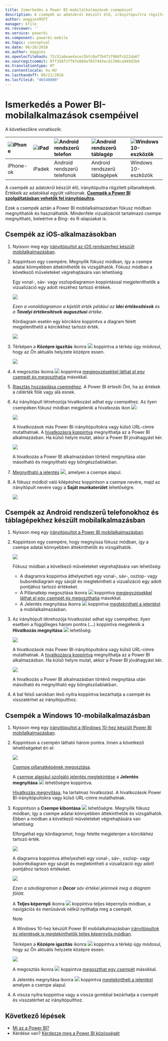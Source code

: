 ```yaml
---
title: Ismerkedés a Power BI-mobilalkalmazások csempéivel
description: A csempék az adatokról készült élő, irányítópultra rögzített pillanatképek. Útmutató csempék használatához Power BI-mobilalkalmazásokban.
author: maggiesMSFT
manager: kfile
ms.reviewer: ''
ms.service: powerbi
ms.component: powerbi-mobile
ms.topic: conceptual
ms.date: 06/28/2018
ms.author: maggies
ms.openlocfilehash: 72c51a6eae4acec5bfc0af7b471f98dfcb22da67
ms.sourcegitcommit: 0ff358f1ff87e88daf837443ecd1398ca949d2b6
ms.translationtype: HT
ms.contentlocale: hu-HU
ms.lasthandoff: 09/21/2018
ms.locfileid: "46549800"
---
```

# <a name="explore-tiles-in-the-power-bi-mobile-apps"></a>Ismerkedés a Power BI-mobilalkalmazások csempéivel
A következőkre vonatkozik:

| ![iPhone](./media/mobile-tiles-in-the-mobile-apps/iphone-logo-50-px.png) | ![iPad](./media/mobile-tiles-in-the-mobile-apps/ipad-logo-50-px.png) | ![Android rendszerű telefon](./media/mobile-tiles-in-the-mobile-apps/android-phone-logo-50-px.png) | ![Android rendszerű táblagép](./media/mobile-tiles-in-the-mobile-apps/android-tablet-logo-50-px.png) | ![Windows 10-eszközök](./media/mobile-tiles-in-the-mobile-apps/win-10-logo-50-px.png) |
|:--- |:--- |:--- |:--- |:--- |
| iPhone-ok |iPadek |Android rendszerű telefonok |Android rendszerű táblagépek |Windows 10-eszközök |

A csempék az adatokról készült élő, irányítópultra rögzített pillanatképek. Értékeik az adatokkal együtt változnak. **[Csempék a Power BI szolgáltatásban vehetők fel irányítópultra](../end-user-tiles.md).** 

Ezek a csempék aztán a Power BI mobilalkalmazásban fókusz módban megnyithatók és használhatók. Mindenféle vizualizációt tartalmazó csempe megnyitható, beleértve a Bing- és R-alapúakat is.

## <a name="tiles-in-the-ios-apps"></a>Csempék az iOS-alkalmazásokban

1. Nyisson meg egy [irányítópultot az iOS rendszerhez készült mobilalkalmazásban](mobile-apps-view-dashboard.md).
2. Koppintson egy csempére. Megnyílik fókusz módban, így a csempe adatai könnyebben áttekinthetők és vizsgálhatók. Fókusz módban a következő műveleteket végrehajtására van lehetőség:
   
   Egy vonal-, sáv- vagy oszlopdiagramon koppintással megjeleníthetők a vizualizáció egy adott részéhez tartozó értékek.
   
    ![](media/mobile-tiles-in-the-mobile-apps/power-bi-iphone-line-tile-values.png)
   
   *Ezen a vonaldiagramon a kijelölt érték például az **Idei értékesítések** és a **Tavalyi értékesítések** **augusztusi** értéke.*  
   
   Kördiagram esetén egy körcikkre koppintva a diagram felett megjeleníthető a körcikkhez tartozó érték.  
   
   ![](media/mobile-tiles-in-the-mobile-apps/power-bi-ipad-tile-pie.png)
3. Térképen a **Középre igazítás** ikonra ![](media/mobile-tiles-in-the-mobile-apps/power-bi-center-map-icon.png) koppintva a térkép úgy módosul, hogy az Ön aktuális helyzete középre essen.
   
     ![](media/mobile-tiles-in-the-mobile-apps/power-bi-ipad-center-map.png)
4. A megosztás ikonra ![](./media/mobile-tiles-in-the-mobile-apps/power-bi-iphone-share-icon.png) koppintva [megjegyzésekkel láthat el egy csempét és megoszthatja](mobile-annotate-and-share-a-tile-from-the-mobile-apps.md) másokkal.
5. [Riasztás hozzáadása csempéhez](mobile-set-data-alerts-in-the-mobile-apps.md). A Power BI értesíti Önt, ha az értékek a célérték fölé vagy alá esnek.
6. Az irányítópult létrehozója hivatkozást adhat egy csempéhez. Az ilyen csempéken fókusz módban megjelenik a hivatkozás ikon ![](media/mobile-tiles-in-the-mobile-apps/power-bi-iphone-link-icon.png):
   
    ![](media/mobile-tiles-in-the-mobile-apps/power-bi-iphone-tile-link.png)
   
    A hivatkozások más Power BI-irányítópultokra vagy külső URL-címre mutathatnak. A [hivatkozásra koppintva](../../service-dashboard-edit-tile.md#hyperlink) megnyithatja az a Power BI alkalmazásban. Ha külső helyre mutat, akkor a Power BI jóváhagyást kér.
   
    ![](media/mobile-tiles-in-the-mobile-apps/pbi_andr_openlinkmessage.png)
   
    A hivatkozás a Power BI alkalmazásban történő megnyitása után másolható és megnyitható egy böngészőablakban.
7. [Megnyitható a jelentés](mobile-reports-in-the-mobile-apps.md) ![](././media/mobile-tiles-in-the-mobile-apps/power-bi-ipad-open-report-icon.png), amelyen a csempe alapul.
8. A fókusz módból való kilépéshez koppintson a csempe nevére, majd az irányítópult nevére vagy a **Saját munkaterület** lehetőségre.
   
    ![](media/mobile-tiles-in-the-mobile-apps/power-bi-ipad-tile-breadcrumb.png)

## <a name="tiles-in-the-mobile-app-for-android-phones-and-tablets"></a>Csempék az Android rendszerű telefonokhoz és táblagépekhez készült mobilalkalmazásban
1. Nyisson meg egy [irányítópultot a Power BI mobilalkalmazásban](mobile-apps-view-dashboard.md).
2. Koppintson egy csempére, hogy megnyissa fókusz módban, így a csempe adatai könnyebben áttekinthetők és vizsgálhatók.
   
   ![](media/mobile-tiles-in-the-mobile-apps/power-bi-android-tablet-tile.png)
   
    Fókusz módban a következő műveleteket végrehajtására van lehetőség:
   
   * A diagramra koppintva áthelyezheti egy vonal-, sáv-, oszlop- vagy buborékdiagram egy sávját és megtekintheti a vizualizáció egy adott pontjához tartozó értékeket.  
   * A Pillanatkép megosztása ikonra ![](./media/mobile-tiles-in-the-mobile-apps/pbi_andr_sharesnapicon.png) koppintva [megjegyzésekkel láthat el egy csempét és megoszthatja](mobile-annotate-and-share-a-tile-from-the-mobile-apps.md) másokkal.
   * A Jelentés megnyitása ikonra ![](./media/mobile-tiles-in-the-mobile-apps/power-bi-android-tablet-open-report-icon.png) koppintva [megtekintheti a jelentést](mobile-reports-in-the-mobile-apps.md) a mobilalkalmazásban.
3. Az irányítópult létrehozója hivatkozást adhat egy csempéhez. Ilyen esetben a függőleges három pontra (**...**) koppintva megjelenik a **Hivatkozás megnyitása** ![](media/mobile-tiles-in-the-mobile-apps/power-bi-iphone-link-icon.png) lehetőség:
   
    ![](media/mobile-tiles-in-the-mobile-apps/power-bi-android-tile-link.png)
   
    A hivatkozások más Power BI-irányítópultokra vagy külső URL-címre mutathatnak. A [hivatkozásra koppintva](../../service-dashboard-edit-tile.md#hyperlink) megnyithatja az a Power BI alkalmazásban. Ha külső helyre mutat, akkor a Power BI jóváhagyást kér.
   
    ![](media/mobile-tiles-in-the-mobile-apps/pbi_andr_openlinkmessage.png)
   
    A hivatkozás a Power BI alkalmazásban történő megnyitása után másolható és megnyitható egy böngészőablakban.
4. A bal felső sarokban lévő nyílra koppintva bezárhatja a csempét és visszatérhet az irányítópulthoz.

## <a name="tiles-in-the-windows-10-mobile-app"></a>Csempék a Windows 10-mobilalkalmazásban
1. Nyisson meg egy [irányítópultot a Windows 10-hez készült Power BI mobilalkalmazásban](mobile-apps-view-dashboard.md).
2. Koppintson a csempén látható három pontra. Innen a következő lehetőségeket éri el: 
   
    ![](media/mobile-tiles-in-the-mobile-apps/pbi_win10tileellpslink.png)
   
    [Csempe pillanatképének megosztása](mobile-windows-10-phone-app-get-started.md).
   
    A [csempe alapjául szolgáló jelentés megtekintése](mobile-reports-in-the-mobile-apps.md) a **Jelentés megnyitása** ![](././media/mobile-tiles-in-the-mobile-apps/power-bi-ipad-open-report-icon.png) lehetőségre koppintva.
   
    [Hivatkozás megnyitása](../../service-dashboard-edit-tile.md#hyperlink), ha tartalmaz hivatkozást. A hivatkozások Power BI-irányítópultokra vagy külső URL-címre mutathatnak.
3. Koppintson a **Csempe kibontása** ![](media/mobile-tiles-in-the-mobile-apps/power-bi-windows-10-focus-mode-icon.png) lehetőségre. Megnyílik fókusz módban, így a csempe adatai könnyebben áttekinthetők és vizsgálhatók. Ebben a módban a következő műveleteket végrehajtására van lehetőség:
   
   Elforgathat egy kördiagramot, hogy felette megjelenjen a körcikkhez tartozó érték.  
   
   ![](media/mobile-tiles-in-the-mobile-apps/power-bi-windows-10-pie-focus-mode.png)
   
   A diagramra koppintva áthelyezheti egy vonal-, sáv-, oszlop- vagy buborékdiagram egy sávját és megtekintheti a vizualizáció egy adott pontjához tartozó értékeket.  
   
   ![](media/mobile-tiles-in-the-mobile-apps/pbi_win10ph_bartile0316.png)
   
   *Ezen a sávdiagramon a **Decor** sáv értékei jelennek meg a diagram fölött.*
   
   A **Teljes képernyő** ikonra ![](media/mobile-tiles-in-the-mobile-apps/power-bi-full-screen-icon.png) koppintva teljes képernyős módban, a navigációs és menüsávok nélkül nyithatja meg a csempét.
   
   > [!NOTE]
   > A Windows 10-hez készült Power BI mobilalkalmazásban [irányítópultok és jelentések is megtekinthetők teljes képernyős módban](mobile-windows-10-app-presentation-mode.md).
   > 
   > 
   
   Térképen a **Középre igazítás** ikonra ![](media/mobile-tiles-in-the-mobile-apps/power-bi-center-map-icon.png) koppintva a térkép úgy módosul, hogy az Ön aktuális helyzete középre essen.
   
   ![](media/mobile-tiles-in-the-mobile-apps/power-bi-windows-10-center-map.png)
   
   A megosztás ikonra ![](./media/mobile-tiles-in-the-mobile-apps/pbi_win10ph_shareicon.png) koppintva [megoszthat egy csempét](mobile-windows-10-phone-app-get-started.md) másokkal.   
   
   A Jelentés megnyitása ikonra ![](././media/mobile-tiles-in-the-mobile-apps/power-bi-ipad-open-report-icon.png) koppintva [megtekintheti a jelentést](mobile-reports-in-the-mobile-apps.md) amelyen a csempe alapul. 
4. A vissza nyílra koppintva vagy a vissza gombbal bezárhatja a csempét és visszatérhet az irányítópulthoz.

## <a name="next-steps"></a>Következő lépések
* [Mi az a Power BI?](../../power-bi-overview.md)
* Kérdése van? [Kérdezze meg a Power BI közösségét](http://community.powerbi.com/)

